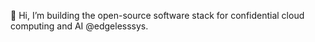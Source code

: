 👋 Hi, I’m building the open-source software stack for confidential cloud computing and AI @edgelesssys.

<!---
thomasstrottner/thomasstrottner is a ✨ special ✨ repository because its `README.md` (this file) appears on your GitHub profile.
You can click the Preview link to take a look at your changes.
--->
